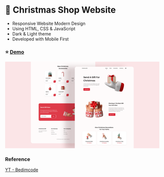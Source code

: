 # :christmas_tree: Christmas Shop Website

- Responsive Website Modern Design
- Using HTML, CSS & JavaScript
- Dark & Light theme
- Developed with Mobile First

### :star: [Demo](https://fakestandard.github.io/responsive-christmas-shop/)

![COVER](./preview.png)

### Reference
[YT - Bedimcode](https://www.youtube.com/watch?v=RTIueV7zERY)
